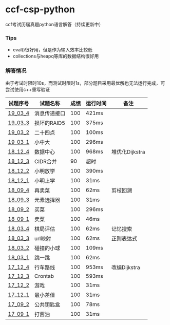 # ccf-csp-python
ccf考试历届真题python语言解答（持续更新中）
### Tips
* eval()很好用，但是作为输入效率比较低
* collections与heapq等库的数据结构很好用
### 解答情况
由于考试时限时10s，而测试时限时1s，部分题目采用最优解也无法运行完成，可尝试使用c++重写验证  

| 试题序号                        | 试题名称     | 成绩 | 运行时间 | 备注           |
| ------------------------------- | ------------ | ---- | -------- | -------------- |
| [19_03_4](./19_03_4/19_03_4.py) | 消息传递接口 | 100  | 421ms    |                |
| [19_03_3](./19_03_3/19_03_3.py) | 损坏的RAID5  | 100  | 375ms    |                |
| [19_03_2](./19_03_2/19_03_2.py) | 二十四点     | 100  | 100ms    |                |
| [19_03_1](./19_03_1/19_03_1.py) | 小中大       | 100  | 296ms    |                |
| [18_12_4](./18_12_4/18_12_4.py) | 数据中心     | 100  | 968ms    | 堆优化Dijkstra |
| [18_12_3](./18_12_3/18_12_3.py) | CIDR合并     | 90   | 超时     |                |
| [18_12_2](./18_12_2/18_12_2.py) | 小明放学     | 100  | 390ms    |                |
| [18_12_1](./18_12_1/18_12_1.py) | 小明上学     | 100  | 31ms     |                |
| [18_09_4](./18_09_4/18_09_4.py) | 再卖菜       | 100  | 62ms     | 剪枝回溯       |
| [18_09_3](./18_09_3/18_09_3.py) | 元素选择器   | 100  | 31ms     |                |
| [18_09_2](./18_09_2/18_09_2.py) | 买菜         | 100  | 296ms    |                |
| [18_09_1](./18_09_1/18_09_1.py) | 卖菜         | 100  | 46ms     |                |
| [18_03_4](./18_03_4/18_03_4.py) | 棋局评估     | 100  | 62ms     | 记忆搜索       |
| [18_03_3](./18_03_3/18_03_3.py) | url映射      | 100  | 62ms     | 正则表达式     |
| [18_03_2](./18_03_2/18_03_2.py) | 碰撞的小球   | 100  | 109ms    |                |
| [18_03_1](./18_03_1/18_03_1.py) | 跳一跳       | 100  | 62ms     |                |
| [17_12_4](./17_12_4/17_12_4.py) | 行车路线     | 100  | 953ms    | 改编Dijkstra   |
| [17_12_3](./17_12_3/17_12_3.py) | Crontab      | 100  | 593ms    |                |
| [17_12_2](./17_12_2/17_12_2.py) | 游戏         | 100  | 31ms     |                |
| [17_12_1](./17_12_1/17_12_1.py) | 最小差值     | 100  | 31ms     |                |
| [17_09_2](./17_09_2/17_09_2.py) | 公共钥匙盒   | 100  | 78ms     |                |
| [17_09_1](./17_09_1/17_09_1.py) | 打酱油       | 100  | 31ms     |                |